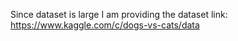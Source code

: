 Since dataset is large 
I am providing the
dataset link: https://www.kaggle.com/c/dogs-vs-cats/data
